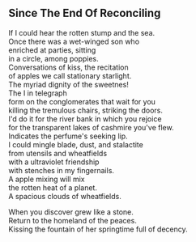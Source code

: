 Since The End Of Reconciling
----------------------------
If I could hear the rotten stump and the sea.  
Once there was a wet-winged son who  
enriched at parties, sitting  
in a circle, among poppies.  
Conversations of kiss, the recitation  
of apples we call stationary starlight.  
The myriad dignity of the sweetnes!  
The I in telegraph  
form on the conglomerates that wait for you  
killing the tremulous chairs, striking the doors.  
I'd do it for the river bank in which you rejoice  
for the transparent lakes of cashmire you've flew.  
Indicates the perfume's seeking lip.  
I could mingle blade, dust, and stalactite  
from utensils and wheatfields  
with a ultraviolet friendship  
with stenches in my fingernails.  
A apple mixing will mix  
the rotten heat of a planet.  
A spacious clouds of wheatfields.  
  
When you discover grew like a stone.  
Return to the homeland of the peaces.  
Kissing the fountain of her springtime full of decency.  
